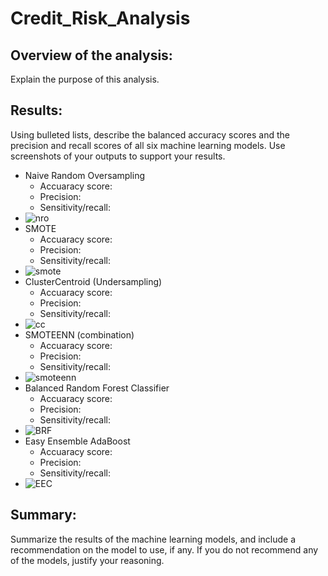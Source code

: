 # Credit_Risk_Analysis
 
## Overview of the analysis:
Explain the purpose of this analysis.

## Results: 
Using bulleted lists, describe the balanced accuracy scores and the precision and recall scores of all six machine learning models. Use screenshots of your outputs to support your results.
- Naive Random Oversampling 
    - Accuaracy score:
    - Precision:
    - Sensitivity/recall: 
- ![nro]()
- SMOTE
    - Accuaracy score:
    - Precision:
    - Sensitivity/recall:
- ![smote]()
- ClusterCentroid (Undersampling)
    - Accuaracy score:
    - Precision:
    - Sensitivity/recall:
- ![cc]()
- SMOTEENN (combination)
    - Accuaracy score:
    - Precision:
    - Sensitivity/recall:
- ![smoteenn]()
- Balanced Random Forest Classifier
    - Accuaracy score:
    - Precision:
    - Sensitivity/recall:
- ![BRF]()
- Easy Ensemble AdaBoost
    - Accuaracy score:
    - Precision:
    - Sensitivity/recall:
- ![EEC]()

## Summary: 
Summarize the results of the machine learning models, and include a recommendation on the model to use, if any. If you do not recommend any of the models, justify your reasoning.